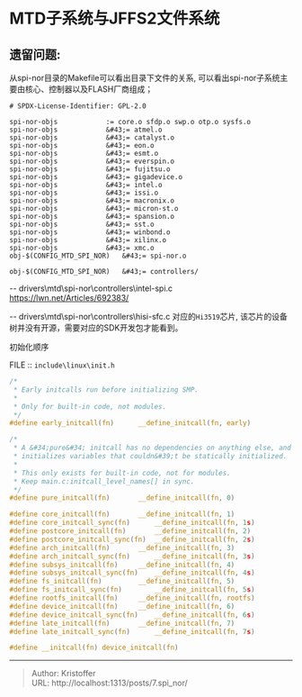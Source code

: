 # MTD子系统与JFFS2文件系统



## 遗留问题:

从spi-nor目录的Makefile可以看出目录下文件的关系, 可以看出spi-nor子系统主要由核心、控制器以及FLASH厂商组成；
```shell
# SPDX-License-Identifier: GPL-2.0

spi-nor-objs			:= core.o sfdp.o swp.o otp.o sysfs.o
spi-nor-objs			&#43;= atmel.o
spi-nor-objs			&#43;= catalyst.o
spi-nor-objs			&#43;= eon.o
spi-nor-objs			&#43;= esmt.o
spi-nor-objs			&#43;= everspin.o
spi-nor-objs			&#43;= fujitsu.o
spi-nor-objs			&#43;= gigadevice.o
spi-nor-objs			&#43;= intel.o
spi-nor-objs			&#43;= issi.o
spi-nor-objs			&#43;= macronix.o
spi-nor-objs			&#43;= micron-st.o
spi-nor-objs			&#43;= spansion.o
spi-nor-objs			&#43;= sst.o
spi-nor-objs			&#43;= winbond.o
spi-nor-objs			&#43;= xilinx.o
spi-nor-objs			&#43;= xmc.o
obj-$(CONFIG_MTD_SPI_NOR)	&#43;= spi-nor.o

obj-$(CONFIG_MTD_SPI_NOR)	&#43;= controllers/

```



-- drivers\mtd\spi-nor\controllers\intel-spi.c
https://lwn.net/Articles/692383/



-- drivers\mtd\spi-nor\controllers\hisi-sfc.c
对应的`Hi3519`芯片, 该芯片的设备树并没有开源，需要对应的SDK开发包才能看到。





初始化顺序 

FILE :: `include\linux\init.h`
```c
/*
 * Early initcalls run before initializing SMP.
 *
 * Only for built-in code, not modules.
 */
#define early_initcall(fn)		__define_initcall(fn, early)

/*
 * A &#34;pure&#34; initcall has no dependencies on anything else, and purely
 * initializes variables that couldn&#39;t be statically initialized.
 *
 * This only exists for built-in code, not for modules.
 * Keep main.c:initcall_level_names[] in sync.
 */
#define pure_initcall(fn)		__define_initcall(fn, 0)

#define core_initcall(fn)		__define_initcall(fn, 1)
#define core_initcall_sync(fn)		__define_initcall(fn, 1s)
#define postcore_initcall(fn)		__define_initcall(fn, 2)
#define postcore_initcall_sync(fn)	__define_initcall(fn, 2s)
#define arch_initcall(fn)		__define_initcall(fn, 3)
#define arch_initcall_sync(fn)		__define_initcall(fn, 3s)
#define subsys_initcall(fn)		__define_initcall(fn, 4)
#define subsys_initcall_sync(fn)	__define_initcall(fn, 4s)
#define fs_initcall(fn)			__define_initcall(fn, 5)
#define fs_initcall_sync(fn)		__define_initcall(fn, 5s)
#define rootfs_initcall(fn)		__define_initcall(fn, rootfs)
#define device_initcall(fn)		__define_initcall(fn, 6)
#define device_initcall_sync(fn)	__define_initcall(fn, 6s)
#define late_initcall(fn)		__define_initcall(fn, 7)
#define late_initcall_sync(fn)		__define_initcall(fn, 7s)

#define __initcall(fn) device_initcall(fn)
```

---

> Author: Kristoffer  
> URL: http://localhost:1313/posts/7.spi_nor/  

